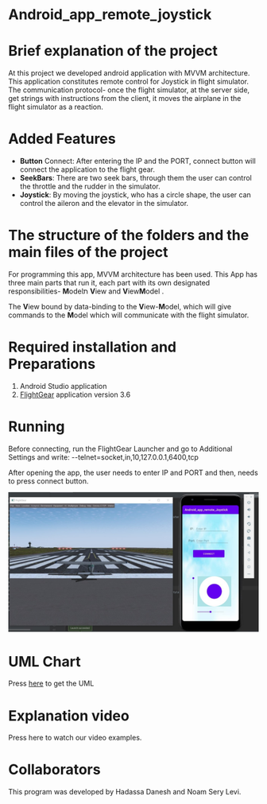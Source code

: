 # Android_app_remote_joystick

# Brief explanation of the project
At this project we developed android application with MVVM architecture. 
This application constitutes remote control for Joystick in flight simulator.
The communication protocol- once the flight simulator, at the server side, get strings with instructions from the client, it moves the airplane in the flight simulator as a reaction.


# Added Features
* **Button** Connect: After entering the IP and the PORT, connect button will connect the application to the flight gear.
* **SeekBars**: There are two seek bars, through them the user can control the throttle and the rudder in the simulator. 
* **Joystick**: By moving the joystick, who has a circle shape, the user can control the aileron and the elevator in the simulator.

# The structure of the folders and the main files of the project
For programming this app, MVVM architecture has been used.
This App has three main parts that run it, each part with its own designated responsibilities- **M**odelת **V**iew and **V**iew**M**odel . 

The **V**iew bound by data-binding to the **V**iew-**M**odel, which will give commands to the **M**odel which will communicate with the flight simulator.

# Required installation and Preparations
1. Android Studio application  
2. [FlightGear](https://www.flightgear.org/)  application version 3.6

# Running

Before connecting, run the FlightGear Launcher and go to Additional Settings and write:
--telnet=socket,in,10,127.0.0.1,6400,tcp

After opening the app, the user needs to enter IP and PORT and then, needs to press connect button.

![image](https://github.com/hadassadanesh/Android_app_remote_joystick/blob/dbc441751490a4f71b300ab0758ab0b720fc3524/app.jpeg)

# UML Chart
Press [here](https://github.com/hadassadanesh/Android_app_remote_joystick/blob/main/uml.pdf) to get the UML

# Explanation video
Press here to watch our video examples.

# Collaborators
This program was developed by Hadassa Danesh and Noam Sery Levi.
